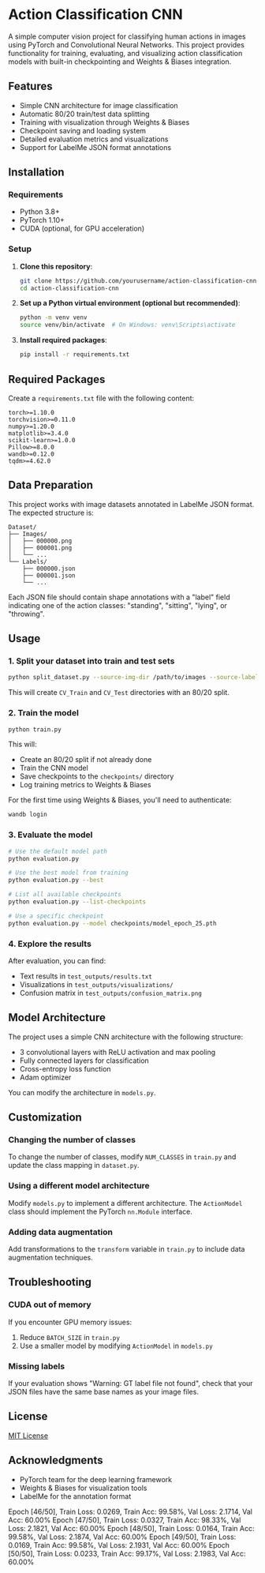 # Action Classification CNN

A simple computer vision project for classifying human actions in images using PyTorch and Convolutional Neural Networks. This project provides functionality for training, evaluating, and visualizing action classification models with built-in checkpointing and Weights & Biases integration.

## Features

- Simple CNN architecture for image classification
- Automatic 80/20 train/test data splitting
- Training with visualization through Weights & Biases
- Checkpoint saving and loading system
- Detailed evaluation metrics and visualizations
- Support for LabelMe JSON format annotations

## Installation

### Requirements

- Python 3.8+
- PyTorch 1.10+
- CUDA (optional, for GPU acceleration)

### Setup

1. **Clone this repository**:
   ```bash
   git clone https://github.com/yourusername/action-classification-cnn.git
   cd action-classification-cnn
   ```

2. **Set up a Python virtual environment (optional but recommended)**:
   ```bash
   python -m venv venv
   source venv/bin/activate  # On Windows: venv\Scripts\activate
   ```

3. **Install required packages**:
   ```bash
   pip install -r requirements.txt
   ```

## Required Packages

Create a `requirements.txt` file with the following content:

```
torch>=1.10.0
torchvision>=0.11.0
numpy>=1.20.0
matplotlib>=3.4.0
scikit-learn>=1.0.0
Pillow>=8.0.0
wandb>=0.12.0
tqdm>=4.62.0
```

## Data Preparation

This project works with image datasets annotated in LabelMe JSON format. The expected structure is:

```
Dataset/
├── Images/
│   ├── 000000.png
│   ├── 000001.png
│   └── ...
└── Labels/
    ├── 000000.json
    ├── 000001.json
    └── ...
```

Each JSON file should contain shape annotations with a "label" field indicating one of the action classes: "standing", "sitting", "lying", or "throwing".

## Usage

### 1. Split your dataset into train and test sets

```bash
python split_dataset.py --source-img-dir /path/to/images --source-label-dir /path/to/labels
```

This will create `CV_Train` and `CV_Test` directories with an 80/20 split.

### 2. Train the model

```bash
python train.py
```

This will:
- Create an 80/20 split if not already done
- Train the CNN model
- Save checkpoints to the `checkpoints/` directory
- Log training metrics to Weights & Biases

For the first time using Weights & Biases, you'll need to authenticate:
```bash
wandb login
```

### 3. Evaluate the model

```bash
# Use the default model path
python evaluation.py

# Use the best model from training
python evaluation.py --best

# List all available checkpoints
python evaluation.py --list-checkpoints

# Use a specific checkpoint
python evaluation.py --model checkpoints/model_epoch_25.pth
```

### 4. Explore the results

After evaluation, you can find:
- Text results in `test_outputs/results.txt`
- Visualizations in `test_outputs/visualizations/`
- Confusion matrix in `test_outputs/confusion_matrix.png`

## Model Architecture

The project uses a simple CNN architecture with the following structure:

- 3 convolutional layers with ReLU activation and max pooling
- Fully connected layers for classification
- Cross-entropy loss function
- Adam optimizer

You can modify the architecture in `models.py`.

## Customization

### Changing the number of classes

To change the number of classes, modify `NUM_CLASSES` in `train.py` and update the class mapping in `dataset.py`.

### Using a different model architecture

Modify `models.py` to implement a different architecture. The `ActionModel` class should implement the PyTorch `nn.Module` interface.

### Adding data augmentation

Add transformations to the `transform` variable in `train.py` to include data augmentation techniques.

## Troubleshooting

### CUDA out of memory

If you encounter GPU memory issues:
1. Reduce `BATCH_SIZE` in `train.py`
2. Use a smaller model by modifying `ActionModel` in `models.py`

### Missing labels

If your evaluation shows "Warning: GT label file not found", check that your JSON files have the same base names as your image files.

## License

[MIT License](LICENSE)

## Acknowledgments

- PyTorch team for the deep learning framework
- Weights & Biases for visualization tools
- LabelMe for the annotation format

Epoch [46/50], Train Loss: 0.0269, Train Acc: 99.58%, Val Loss: 2.1714, Val Acc: 60.00%
Epoch [47/50], Train Loss: 0.0327, Train Acc: 98.33%, Val Loss: 2.1821, Val Acc: 60.00%
Epoch [48/50], Train Loss: 0.0164, Train Acc: 99.58%, Val Loss: 2.1874, Val Acc: 60.00%
Epoch [49/50], Train Loss: 0.0169, Train Acc: 99.58%, Val Loss: 2.1931, Val Acc: 60.00%
Epoch [50/50], Train Loss: 0.0233, Train Acc: 99.17%, Val Loss: 2.1983, Val Acc: 60.00%